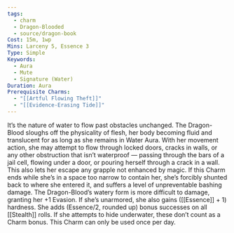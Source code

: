 ```yaml
---
tags:
  - charm
  - Dragon-Blooded
  - source/dragon-book
Cost: 15m, 1wp
Mins: Larceny 5, Essence 3
Type: Simple
Keywords:
  - Aura
  - Mute
  - Signature (Water)
Duration: Aura
Prerequisite Charms:
  - "[[Artful Flowing Theft]]"
  - "[[Evidence-Erasing Tide]]"
---
```

It’s the nature of water to flow past obstacles unchanged. The Dragon-Blood sloughs off the physicality of flesh, her body becoming fluid and translucent for as long as she remains in Water Aura. With her movement action, she may attempt to flow through locked doors, cracks in walls, or any other obstruction that isn’t waterproof — passing through the bars of a jail cell, flowing under a door, or pouring herself through a crack in a wall. This also lets her escape any grapple not enhanced by magic. If this Charm ends while she’s in a space too narrow to contain her, she’s forcibly shunted back to where she entered it, and suffers a level of unpreventable bashing damage. The Dragon-Blood’s watery form is more difficult to damage, granting her +1 Evasion. If she’s unarmored, she also gains ([[Essence]] + 1) hardness. She adds (Essence/2, rounded up) bonus successes on all [[Stealth]] rolls. If she attempts to hide underwater, these don’t count as a Charm bonus. This Charm can only be used once per day.